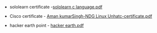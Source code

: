 * sololearn certificate -[sololearn c language.pdf](https://github.com/Amanchotu/M1_Projectgoal_vote/files/8133311/sololearn.c.language.pdf)

* Cisco certificate -
[Aman kumarSingh-NDG Linux Unhatc-certificate.pdf](https://github.com/Amanchotu/M1_Project1--app-uti-game-/files/8013909/Aman.kumarSingh-NDG.Linux.Unhatc-certificate.pdf)
* hacker earth  point - [hacker earth.pdf](https://github.com/Amanchotu/M1_Projectgoal_vote/files/8133314/hacker.earth.pdf)
